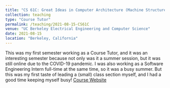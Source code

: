 ```yaml
---
title: "CS 61C: Great Ideas in Computer Architecture (Machine Structures)"
collection: teaching
type: "Course Tutor"
permalink: /teaching/2021-08-15-CS61C
venue: "UC Berkeley Electrical Engineering and Computer Science"
date: 2021-08-15
location: "Berkeley, California"
---
```


This was my first semester working as a Course Tutor, and it was an interesting semester because not only was it a summer session, but it was still online due to the COVID-19 pandemic. I was also working as a Software Engineering Intern full-time at the same time, so it was a busy summer. But this was my first taste of leading a (small) class section myself, and I had a good time keeping myself busy!
[Course Website](https://inst.eecs.berkeley.edu/~cs61c/su21/)
